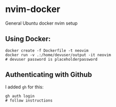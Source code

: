 # nvim-docker
General Ubuntu docker nvim setup

## Using Docker:
```
docker create -f Dockerfile -t neovim
docker run -v .:/home/devuser/output -it neovim
# devuser password is placeholderpassword
```

## Authenticating with Github

I added ```gh``` for this:
```
gh auth login
# follow instructions
```
